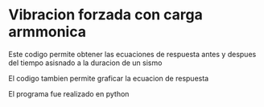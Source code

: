 # Vibracion forzada con carga armmonica
Este codigo permite obtener las ecuaciones de respuesta antes y despues del tiempo asisnado a la duracion de un sismo

El codigo tambien permite graficar la ecuacion de respuesta

El programa fue realizado en python
